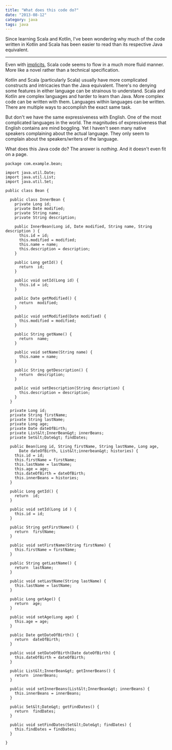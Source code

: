 ```yaml
---
title: "What does this code do?"
date: "2013-08-12"
category: java
tags: java
---
```


Since learning Scala and Kotlin, I've been wondering why much of the code written in Kotlin and Scala has been easier to read than its respective Java equivalent.

---

Even with [implicits](http://blog.joa-ebert.com/2010/12/26/understanding-scala-implicits/), Scala code seems to flow in a much more fluid manner. More like a novel rather than a technical specification.

Kotlin and Scala (particularly Scala) usually have more complicated constructs and intricacies than the Java equivalent. There's no denying some features in either language can be strainous to understand. Scala and Kotlin are complex languages and harder to learn than Java. More complex code can be written with them. Languages within languages can be written. There are multiple ways to accomplish the exact same task.

But don't we have the same expressiveness with English. One of the most complicated languages in the world. The magnitudes of expressiveness that English contains are mind boggling. Yet I haven't seen many native speakers complaining about the actual language. They only seem to complain about the speakers/writers of the language.

What does this Java code do? The answer is _nothing_. And it doesn't even fit on a page.

```
package com.example.bean;

import java.util.Date;
import java.util.List;
import java.util.Set;

public class Bean {

  public class InnerBean {
    private Long id;
    private Date modified;
    private String name;
    private String description;

    public InnerBean(Long id, Date modified, String name, String description ) {
      this.id = id;
      this.modified = modified;
      this.name = name;
      this.description = description;
    }

    public Long getId() {
      return  id;
    }

    public void setId(Long id) {
      this.id = id;
    }

    public Date getModified() {
      return  modified;
    }

    public void setModified(Date modified) {
      this.modified = modified;
    }

    public String getName() {
      return  name;
    }

    public void setName(String name) {
      this.name = name;
    }

    public String getDescription() {
      return  description;
    }

    public void setDescription(String description) {
      this.description = description;
    }
  }

  private Long id;
  private String firstName;
  private String lastName;
  private Long age;
  private Date dateOfBirth;
  private List&lt;InnerBean&gt; innerBeans;
  private Set&lt;Date&gt; findDates;

  public Bean(Long id, String firstName, String lastName, Long age,
      Date dateOfBirth, List&lt;innerbean&gt; histories) {
    this.id = id;
    this.firstName = firstName;
    this.lastName = lastName;
    this.age = age;
    this.dateOfBirth = dateOfBirth;
    this.innerBeans = histories;
  }

  public Long getId() {
    return  id;
  }

  public void setId(Long id ) {
    this.id = id;
  }

  public String getFirstName() {
    return  firstName;
  }

  public void setFirstName(String firstName) {
    this.firstName = firstName;
  }

  public String getLastName() {
    return  lastName;
  }

  public void setLastName(String lastName) {
    this.lastName = lastName;
  }

  public Long getAge() {
    return  age;
  }

  public void setAge(Long age) {
    this.age = age;
  }

  public Date getDateOfBirth() {
    return  dateOfBirth;
  }

  public void setDateOfBirth(Date dateOfBirth) {
    this.dateOfBirth = dateOfBirth;
  }

  public List&lt;InnerBean&gt; getInnerBeans() {
    return  innerBeans;
  }

  public void setInnerBeans(List&lt;InnerBean&gt; innerBeans) {
    this.innerBeans = innerBeans;
  }

  public Set&lt;Date&gt; getFindDates() {
    return  findDates;
  }

  public void setFindDates(Set&lt;Date&gt; findDates) {
    this.findDates = findDates;
  }

}
```
